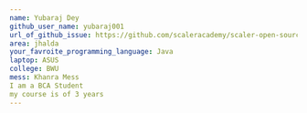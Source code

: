 ```yaml
---
name: Yubaraj Dey
github_user_name: yubaraj001
url_of_github_issue: https://github.com/scaleracademy/scaler-open-source-september-challenge/issues/261
area: jhalda
your_favroite_programming_language: Java
laptop: ASUS
college: BWU 
mess: Khanra Mess
I am a BCA Student
my course is of 3 years
---
```

